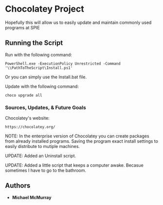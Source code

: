 # Chocolatey Project

Hopefully this will allow us to easily update and maintain commonly used programs at SPIE

## Running the Script

Run with the following command:

```
PowerShell.exe -ExecutionPolicy Unrestricted -Command '\\PathToTheScript\Install.ps1'
```
Or you can simply use the Install.bat file.
  
Update with the following command:
```
choco upgrade all
```

### Sources, Updates, & Future Goals
Chocolatey's website:
```
https://chocolatey.org/
```

NOTE: In the enterprise version of Chocolatey you can create packages from already installed programs.
Saving the program exact install settings to easily distribute to mutiple machines.

UPDATE: Added an Uninstall script.

UPDATE: Added a little script that keeps a computer awake.
Becasue sometimes I have to go to the bathroom.

## Authors

* **Michael McMurray**

